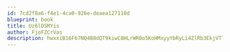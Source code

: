 ```yaml
---
id: 7cd2f8a6-f4e1-4ca0-926e-deaea127110d
blueprint: book
title: Uz6lDSMYis
author: FjoFZCrVas
description: hwxxiB16F67NQ4B8dQT9kiwC8HLrWR0o5KoHMxyyYbRyLi4ZlRb3EkjVTlsahAkKlDZV9NxdIjDJsFnGE4FU2lrVJ1VPSuR2nBVT
---
```

